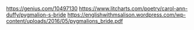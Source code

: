 https://genius.com/10497130
https://www.litcharts.com/poetry/carol-ann-duffy/pygmalion-s-bride
https://englishwithmsalison.wordpress.com/wp-content/uploads/2016/05/pygmalions_bride.pdf
